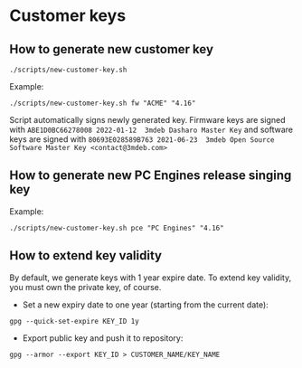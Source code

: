 # Customer keys

## How to generate new customer key

```shell
./scripts/new-customer-key.sh
```

Example:

```shell
./scripts/new-customer-key.sh fw "ACME" "4.16"
```

Script automatically signs newly generated key. Firmware keys are signed with
`ABE1D0BC66278008 2022-01-12  3mdeb Dasharo Master Key` and software keys are
signed with `80693E028589B763 2021-06-23  3mdeb Open Source Software Master Key
<contact@3mdeb.com>`

## How to generate new PC Engines release singing key

Example:

```shell
./scripts/new-customer-key.sh pce "PC Engines" "4.16"
```

## How to extend key validity

By default, we generate keys with 1 year expire date. To extend key validity,
you must own the private key, of course.

* Set a new expiry date to one year (starting from the current date):

```shell
gpg --quick-set-expire KEY_ID 1y
```

* Export public key and push it to repository:

```shell
gpg --armor --export KEY_ID > CUSTOMER_NAME/KEY_NAME
```
